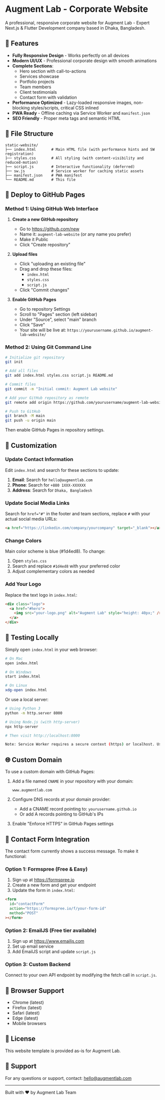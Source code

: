 # Augment Lab - Corporate Website

A professional, responsive corporate website for Augment Lab - Expert Next.js & Flutter Development company based in Dhaka, Bangladesh.

## 🌟 Features

- **Fully Responsive Design** - Works perfectly on all devices
- **Modern UI/UX** - Professional corporate design with smooth animations
- **Complete Sections**:
  - Hero section with call-to-actions
  - Services showcase
  - Portfolio projects
  - Team members
  - Client testimonials
  - Contact form with validation
- **Performance Optimized** - Lazy-loaded responsive images, non-blocking styles/scripts, critical CSS inlined
- **PWA Ready** - Offline caching via Service Worker and `manifest.json`
- **SEO Friendly** - Proper meta tags and semantic HTML

## 📁 File Structure

```
static-website/
├── index.html       # Main HTML file (with performance hints and SW registration)
├── styles.css       # All styling (with content-visibility and reduced-motion)
├── script.js        # Interactive functionality (deferred)
├── sw.js            # Service worker for caching static assets
├── manifest.json    # PWA manifest
└── README.md        # This file
```

## 🚀 Deploy to GitHub Pages

### Method 1: Using GitHub Web Interface

1. **Create a new GitHub repository**

   - Go to https://github.com/new
   - Name it: `augment-lab-website` (or any name you prefer)
   - Make it Public
   - Click "Create repository"

2. **Upload files**

   - Click "uploading an existing file"
   - Drag and drop these files:
     - `index.html`
     - `styles.css`
     - `script.js`
   - Click "Commit changes"

3. **Enable GitHub Pages**
   - Go to repository Settings
   - Scroll to "Pages" section (left sidebar)
   - Under "Source", select "main" branch
   - Click "Save"
   - Your site will be live at: `https://yourusername.github.io/augment-lab-website/`

### Method 2: Using Git Command Line

```bash
# Initialize git repository
git init

# Add all files
git add index.html styles.css script.js README.md

# Commit files
git commit -m "Initial commit: Augment Lab website"

# Add your GitHub repository as remote
git remote add origin https://github.com/yourusername/augment-lab-website.git

# Push to GitHub
git branch -M main
git push -u origin main
```

Then enable GitHub Pages in repository settings.

## 🔧 Customization

### Update Contact Information

Edit `index.html` and search for these sections to update:

1. **Email**: Search for `hello@augmentlab.com`
2. **Phone**: Search for `+880 1XXX-XXXXXX`
3. **Address**: Search for `Dhaka, Bangladesh`

### Update Social Media Links

Search for `href="#"` in the footer and team sections, replace `#` with your actual social media URLs:

```html
<a href="https://linkedin.com/company/yourcompany" target="_blank"></a>
```

### Change Colors

Main color scheme is blue (#1d4ed8). To change:

1. Open `styles.css`
2. Search and replace `#1d4ed8` with your preferred color
3. Adjust complementary colors as needed

### Add Your Logo

Replace the text logo in `index.html`:

```html
<div class="logo">
  <a href="#hero">
    <img src="your-logo.png" alt="Augment Lab" style="height: 40px;" />
  </a>
</div>
```

## 📱 Testing Locally

Simply open `index.html` in your web browser:

```bash
# On Mac
open index.html

# On Windows
start index.html

# On Linux
xdg-open index.html
```

Or use a local server:

```bash
# Using Python 3
python -m http.server 8000

# Using Node.js (with http-server)
npx http-server

# Then visit http://localhost:8000

Note: Service Worker requires a secure context (https) or localhost. Use a local server to test SW caching.
```

## 🌐 Custom Domain

To use a custom domain with GitHub Pages:

1. Add a file named `CNAME` in your repository with your domain:

   ```
   www.augmentlab.com
   ```

2. Configure DNS records at your domain provider:

   - Add a CNAME record pointing to: `yourusername.github.io`
   - Or add A records pointing to GitHub's IPs

3. Enable "Enforce HTTPS" in GitHub Pages settings

## 📧 Contact Form Integration

The contact form currently shows a success message. To make it functional:

### Option 1: Formspree (Free & Easy)

1. Sign up at https://formspree.io
2. Create a new form and get your endpoint
3. Update the form in `index.html`:

```html
<form
  id="contactForm"
  action="https://formspree.io/f/your-form-id"
  method="POST"
></form>
```

### Option 2: EmailJS (Free tier available)

1. Sign up at https://www.emailjs.com
2. Set up email service
3. Add EmailJS script and update `script.js`

### Option 3: Custom Backend

Connect to your own API endpoint by modifying the fetch call in `script.js`.

## 🎨 Browser Support

- Chrome (latest)
- Firefox (latest)
- Safari (latest)
- Edge (latest)
- Mobile browsers

## 📄 License

This website template is provided as-is for Augment Lab.

## 🤝 Support

For any questions or support, contact: hello@augmentlab.com

---

Built with ❤️ by Augment Lab Team
